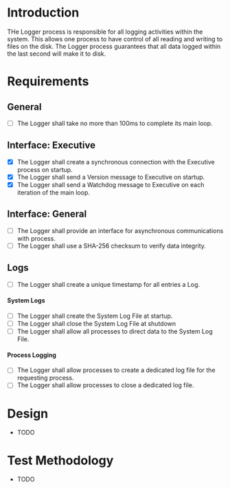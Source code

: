 # Introduction
THe Logger process is responsible for all logging activities within the system.  This allows one process to have control of all reading and writing to files on the disk.  The Logger process guarantees that all data logged within the last second will make it to disk.

# Requirements

## General
- [ ] The Logger shall take no more than 100ms to complete its main loop.

## Interface: Executive
- [x] The Logger shall create a synchronous connection with the Executive process on startup.
- [x] The Logger shall send a Version message to Executive on startup.
- [x] The Logger shall send a Watchdog message to Executive on each iteration of the main loop.

## Interface: General
- [ ] The Logger shall provide an interface for asynchronous communications with process.
- [ ] The Logger shall use a SHA-256 checksum to verify data integrity.

## Logs
- [ ] The Logger shall create a unique timestamp for all entries a Log.

#### System Logs
- [ ] The Logger shall create the System Log File at startup.
- [ ] The Logger shall close the System Log File at shutdown 
- [ ] The Logger shall allow all processes to direct data to the System Log File.

#### Process Logging
- [ ] The Logger shall allow processes to create a dedicated log file for the requesting process.
- [ ] The Logger shall allow processes to close a dedicated log file.

# Design
* TODO

# Test Methodology
* TODO
